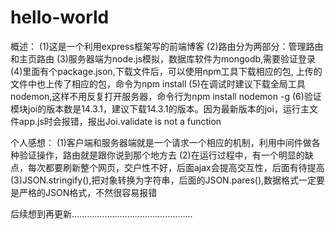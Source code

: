 # hello-world
概述：
(1)这是一个利用express框架写的前端博客
(2)路由分为两部分：管理路由和主页路由
(3)服务器端为node.js模拟，数据库软件为mongodb,需要验证登录
(4)里面有个package.json,下载文件后，可以使用npm工具下载相应的包, 上传的文件中也上传了相应的包，命令为npm install
(5)在调试时建议下载全局工具nodemon,这样不用反复打开服务器，命令行为npm install nodemon -g
(6)验证模块joi的版本数是14.3.1，建议下载14.3.1的版本。因为最新版本的joi，运行主文件app.js时会报错，报出Joi.validate is not a function

个人感想：
(1)客户端和服务器端就是一个请求一个相应的机制，利用中间件做各种验证操作，路由就是跟你说到那个地方去
(2)在运行过程中，有一个明显的缺点，每次都要刷新整个网页，交户性不好，后面ajax会提高交互性，后面有待提高
(3)JSON.stringify(),把对象转换为字符串，后面的JSON.pares(),数据格式一定要是严格的JSON格式，不然很容易报错


后续想到再更新…………………………………………
